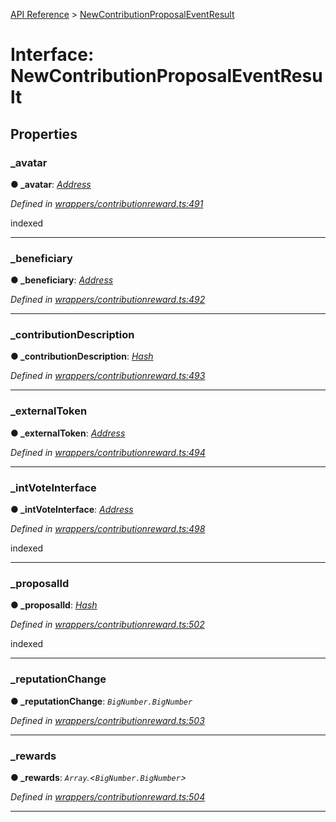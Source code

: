 [API Reference](../README.md) > [NewContributionProposalEventResult](../interfaces/NewContributionProposalEventResult.md)



# Interface: NewContributionProposalEventResult


## Properties
<a id="_avatar"></a>

###  _avatar

**●  _avatar**:  *[Address](../#Address)* 

*Defined in [wrappers/contributionreward.ts:491](https://github.com/daostack/arc.js/blob/42de6847/lib/wrappers/contributionreward.ts#L491)*



indexed




___

<a id="_beneficiary"></a>

###  _beneficiary

**●  _beneficiary**:  *[Address](../#Address)* 

*Defined in [wrappers/contributionreward.ts:492](https://github.com/daostack/arc.js/blob/42de6847/lib/wrappers/contributionreward.ts#L492)*





___

<a id="_contributionDescription"></a>

###  _contributionDescription

**●  _contributionDescription**:  *[Hash](../#Hash)* 

*Defined in [wrappers/contributionreward.ts:493](https://github.com/daostack/arc.js/blob/42de6847/lib/wrappers/contributionreward.ts#L493)*





___

<a id="_externalToken"></a>

###  _externalToken

**●  _externalToken**:  *[Address](../#Address)* 

*Defined in [wrappers/contributionreward.ts:494](https://github.com/daostack/arc.js/blob/42de6847/lib/wrappers/contributionreward.ts#L494)*





___

<a id="_intVoteInterface"></a>

###  _intVoteInterface

**●  _intVoteInterface**:  *[Address](../#Address)* 

*Defined in [wrappers/contributionreward.ts:498](https://github.com/daostack/arc.js/blob/42de6847/lib/wrappers/contributionreward.ts#L498)*



indexed




___

<a id="_proposalId"></a>

###  _proposalId

**●  _proposalId**:  *[Hash](../#Hash)* 

*Defined in [wrappers/contributionreward.ts:502](https://github.com/daostack/arc.js/blob/42de6847/lib/wrappers/contributionreward.ts#L502)*



indexed




___

<a id="_reputationChange"></a>

###  _reputationChange

**●  _reputationChange**:  *`BigNumber.BigNumber`* 

*Defined in [wrappers/contributionreward.ts:503](https://github.com/daostack/arc.js/blob/42de6847/lib/wrappers/contributionreward.ts#L503)*





___

<a id="_rewards"></a>

###  _rewards

**●  _rewards**:  *`Array`.<`BigNumber.BigNumber`>* 

*Defined in [wrappers/contributionreward.ts:504](https://github.com/daostack/arc.js/blob/42de6847/lib/wrappers/contributionreward.ts#L504)*





___


